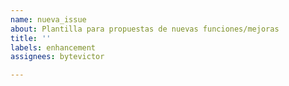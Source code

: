 ```yaml
---
name: nueva_issue
about: Plantilla para propuestas de nuevas funciones/mejoras
title: ''
labels: enhancement
assignees: bytevictor

---
```



